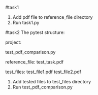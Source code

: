 #task1
1. Add pdf file to reference_file directory
2. Run task1.py

#task2
The pytest structure:

project:

test_pdf_comparison.py

reference_file: test_task.pdf

test_files: test_file1.pdf test_file2.pdf

1. Add tested files to test_files directory
2. Run test_pdf_comparison.py
